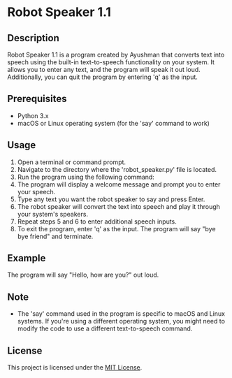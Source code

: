 # Robot Speaker 1.1

## Description
Robot Speaker 1.1 is a program created by Ayushman that converts text into speech using the built-in text-to-speech functionality on your system. It allows you to enter any text, and the program will speak it out loud. Additionally, you can quit the program by entering 'q' as the input.

## Prerequisites
- Python 3.x
- macOS or Linux operating system (for the 'say' command to work)

## Usage
1. Open a terminal or command prompt.
2. Navigate to the directory where the 'robot_speaker.py' file is located.
3. Run the program using the following command:
4. The program will display a welcome message and prompt you to enter your speech.
5. Type any text you want the robot speaker to say and press Enter.
6. The robot speaker will convert the text into speech and play it through your system's speakers.
7. Repeat steps 5 and 6 to enter additional speech inputs.
8. To exit the program, enter 'q' as the input. The program will say "bye bye friend" and terminate.

## Example
The program will say "Hello, how are you?" out loud.

## Note
- The 'say' command used in the program is specific to macOS and Linux systems. If you're using a different operating system, you might need to modify the code to use a different text-to-speech command.

## License
This project is licensed under the [MIT License](LICENSE).


